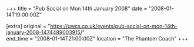 +++
title = "Pub Social on Mon 14th January 2008"
date = "2008-01-14T19:00:00Z"

[extra]
original = "https://uwcs.co.uk/events/pub-social-on-mon-14th-january-2008-1474489003915/"    
end_time = "2008-01-14T21:00:00Z"
location = "The Phantom Coach"
+++



